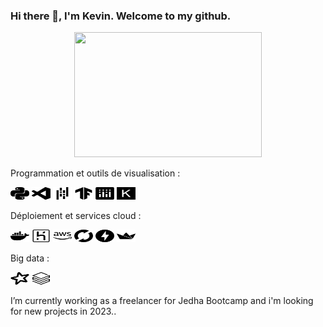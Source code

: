 ### Hi there 👋, I'm Kevin. Welcome to my github.

<div id="header" align="center">
  <img src="https://media.giphy.com/media/hqU2KkjW5bE2v2Z7Q2/giphy.gif" width="300" height="200"/>
</div>

Programmation et
outils de visualisation :

<img src='src/python.svg' width="30" height="20"> <img src='src/visualstudiocode.svg' width="30" height="20"> <img src='src/pandas.svg' width="30" height="20"> <img src='src/tensorflow.svg' width="30" height="20"> <img src='src/plotly.svg' width="30" height="20"> <img src='src/keras.svg' width="30" height="20">
 
Déploiement et services cloud :

<img src='src/docker.svg' width="30" height="20"> <img src='src/heroku.svg' width="30" height="20"> <img src='src/aws.svg' width="30" height="20"> <img src='src/mlflow.svg' width="30" height="20"> <img src='src/fastapi.svg' width="30" height="20"> <img src='src/streamlit.svg' width="30" height="20">

Big data : 

<img src='src/apachespark.svg' width="30" height="20"> <img src='src/databricks.svg' width="30" height="20"> 


I’m currently working as a freelancer for Jedha Bootcamp and i'm looking for new projects in 2023..
